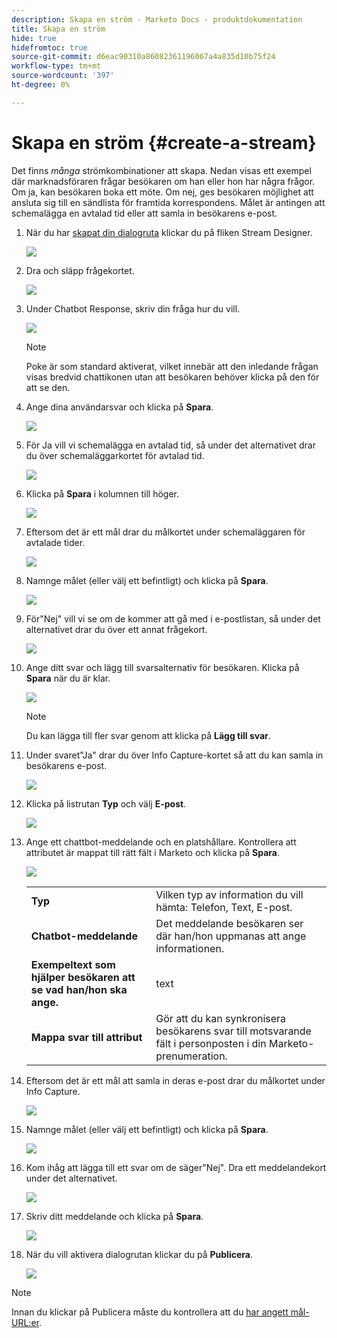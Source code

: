 ```yaml
---
description: Skapa en ström - Marketo Docs - produktdokumentation
title: Skapa en ström
hide: true
hidefromtoc: true
source-git-commit: d6eac90310a86082361196067a4a835d10b75f24
workflow-type: tm+mt
source-wordcount: '397'
ht-degree: 0%

---
```


# Skapa en ström {#create-a-stream}

Det finns _många_ strömkombinationer att skapa. Nedan visas ett exempel där marknadsföraren frågar besökaren om han eller hon har några frågor. Om ja, kan besökaren boka ett möte. Om nej, ges besökaren möjlighet att ansluta sig till en sändlista för framtida korrespondens. Målet är antingen att schemalägga en avtalad tid eller att samla in besökarens e-post.

1. När du har [skapat din dialogruta](/help/marketo/product-docs/demand-generation/dynamic-chat/dialogues.md#create-a-new-dialogue) klickar du på fliken Stream Designer.

   ![](assets/create-a-stream-1.png)

1. Dra och släpp frågekortet.

   ![](assets/create-a-stream-2.png)

1. Under Chatbot Response, skriv din fråga hur du vill.

   ![](assets/create-a-stream-3.png)

   >[!NOTE]
   >
   >Poke är som standard aktiverat, vilket innebär att den inledande frågan visas bredvid chattikonen utan att besökaren behöver klicka på den för att se den.

1. Ange dina användarsvar och klicka på **Spara**.

   ![](assets/create-a-stream-4.png)

1. För Ja vill vi schemalägga en avtalad tid, så under det alternativet drar du över schemaläggarkortet för avtalad tid.

   ![](assets/create-a-stream-5.png)

1. Klicka på **Spara** i kolumnen till höger.

   ![](assets/create-a-stream-6.png)

1. Eftersom det är ett mål drar du målkortet under schemaläggaren för avtalade tider.

   ![](assets/create-a-stream-7.png)

1. Namnge målet (eller välj ett befintligt) och klicka på **Spara**.

   ![](assets/create-a-stream-8.png)

1. För&quot;Nej&quot; vill vi se om de kommer att gå med i e-postlistan, så under det alternativet drar du över ett annat frågekort.

   ![](assets/create-a-stream-9.png)

1. Ange ditt svar och lägg till svarsalternativ för besökaren. Klicka på **Spara** när du är klar.

   ![](assets/create-a-stream-10.png)

   >[!NOTE]
   >
   >Du kan lägga till fler svar genom att klicka på **Lägg till svar**.

1. Under svaret&quot;Ja&quot; drar du över Info Capture-kortet så att du kan samla in besökarens e-post.

   ![](assets/create-a-stream-11.png)

1. Klicka på listrutan **Typ** och välj **E-post**.

   ![](assets/create-a-stream-12.png)

1. Ange ett chattbot-meddelande och en platshållare. Kontrollera att attributet är mappat till rätt fält i Marketo och klicka på **Spara**.

   ![](assets/create-a-stream-13.png)

   <table>
    <tr>
     <td><strong>Typ</strong></td>
     <td>Vilken typ av information du vill hämta: Telefon, Text, E-post.</td>
    </tr>
    <tr>
     <td><strong>Chatbot-meddelande</strong></td>
     <td>Det meddelande besökaren ser där han/hon uppmanas att ange informationen.</td>
    </tr>
    <tr>
     <td><strong>Exempeltext som hjälper besökaren att se vad han/hon ska ange.</strong></td>
     <td>text</td>
    </tr>
    <tr>
     <td><strong>Mappa svar till attribut</strong></td>
     <td>Gör att du kan synkronisera besökarens svar till motsvarande fält i personposten i din Marketo-prenumeration.</td>
    </tr>
   </table>

1. Eftersom det är ett mål att samla in deras e-post drar du målkortet under Info Capture.

   ![](assets/create-a-stream-14.png)

1. Namnge målet (eller välj ett befintligt) och klicka på **Spara**.

   ![](assets/create-a-stream-15.png)

1. Kom ihåg att lägga till ett svar om de säger&quot;Nej&quot;. Dra ett meddelandekort under det alternativet.

   ![](assets/create-a-stream-16.png)

1. Skriv ditt meddelande och klicka på **Spara**.

   ![](assets/create-a-stream-17.png)

1. När du vill aktivera dialogrutan klickar du på **Publicera**.

   ![](assets/create-a-stream-18.png)

>[!NOTE]
>
>Innan du klickar på Publicera måste du kontrollera att du [har angett mål-URL:er](help/marketo/product-docs/demand-generation/dynamic-chat/dialogues.md#target).
